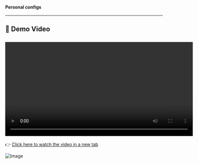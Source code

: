#### Personal configs
---

## 🎥 Demo Video

<video src="https://github.com/user-attachments/assets/15b8b2d3-54ba-49f7-b8b4-d1ab2f490195" width="600" controls autoplay loop></video>
---

👉 [Click here to watch the video in a new tab](https://github.com/user-attachments/assets/1f78c0ef-aca4-4524-9253-a0bd41b21645)

![Image](https://github.com/user-attachments/assets/ef14e71d-4fa5-46fd-ae84-a87031163c33)
